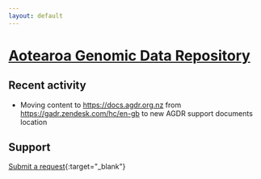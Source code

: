 ```yaml
---
layout: default
---
```


# [Aotearoa Genomic Data Repository](https://data.agdr.org.nz/)

## Recent activity

[//]: # (we could do something like that if needed https://github.com/marketplace/actions/github-activity-readme in the future but for the moment it is manual)

- Moving content to https://docs.agdr.org.nz from https://gadr.zendesk.com/hc/en-gb to new AGDR support documents location

## Support

[Submit a request](mailto:gasupport@nesi.org.nz?Request_from_Support_Pages){:target="_blank"}

